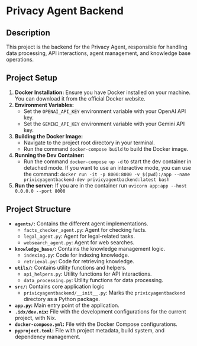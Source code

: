 # Privacy Agent Backend

## Description

This project is the backend for the Privacy Agent, responsible for handling data processing, API interactions, agent management, and knowledge base operations.

## Project Setup

1. **Docker Installation:** Ensure you have Docker installed on your machine. You can download it from the official Docker website.
2. **Environment Variables:**
    * Set the `OPENAI_API_KEY` environment variable with your OpenAI API key.
    * Set the `GEMINI_API_KEY` environment variable with your Gemini API key.
3. **Building the Docker Image:**
    * Navigate to the project root directory in your terminal.
    * Run the command `docker-compose build` to build the Docker image.
4. **Running the Dev Container:**
    * Run the command `docker-compose up -d` to start the dev container in detached mode. If you want to use an interactive mode, you can use the command: `docker run -it -p 8000:8000 -v $(pwd):/app --name privicyagentbackend-dev privicyagentbackend:latest bash`
5. **Run the server:** If you are in the container run `uvicorn app:app --host 0.0.0.0 --port 8000`

## Project Structure

* **`agents/`:** Contains the different agent implementations.
    * `facts_checker_agent.py`: Agent for checking facts.
    * `legal_agent.py`: Agent for legal-related tasks.
    * `websearch_agent.py`: Agent for web searches.
* **`knowledge_base/`:** Contains the knowledge management logic.
    * `indexing.py`: Code for indexing knowledge.
    * `retrieval.py`: Code for retrieving knowledge.
* **`utils/`:** Contains utility functions and helpers.
    * `api_helpers.py`: Utility functions for API interactions.
    * `data_processing.py`: Utility functions for data processing.
* **`src/`:** Contains core application logic
    * `privicyagentbackend/__init__.py`: Marks the `privicyagentbackend` directory as a Python package.
* **`app.py`:** Main entry point of the application.
* **`.idx/dev.nix`:** File with the development configurations for the current project, with Nix.
* **`docker-compose.yml`:** File with the Docker Compose configurations.
* **`pyproject.toml`:** File with project metadata, build system, and dependency management.
